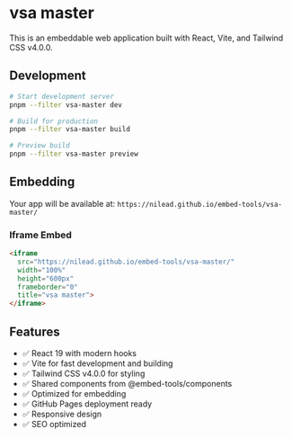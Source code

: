 # vsa master

This is an embeddable web application built with React, Vite, and Tailwind CSS v4.0.0.

## Development

```bash
# Start development server
pnpm --filter vsa-master dev

# Build for production
pnpm --filter vsa-master build

# Preview build
pnpm --filter vsa-master preview
```

## Embedding

Your app will be available at:
`https://nilead.github.io/embed-tools/vsa-master/`

### Iframe Embed
```html
<iframe 
  src="https://nilead.github.io/embed-tools/vsa-master/"
  width="100%" 
  height="600px" 
  frameborder="0"
  title="vsa master">
</iframe>
```

## Features

- ✅ React 19 with modern hooks
- ✅ Vite for fast development and building
- ✅ Tailwind CSS v4.0.0 for styling
- ✅ Shared components from @embed-tools/components
- ✅ Optimized for embedding
- ✅ GitHub Pages deployment ready
- ✅ Responsive design
- ✅ SEO optimized
